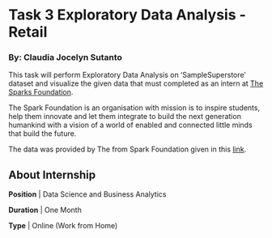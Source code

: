 # Task 3 Exploratory Data Analysis - Retail
### By: Claudia Jocelyn Sutanto

This task will perform Exploratory Data Analysis on ‘SampleSuperstore’ dataset and visualize the given data that must completed as an intern at [The Sparks Foundation](https://www.thesparksfoundationsingapore.org/). 

The Spark Foundation is an organisation with mission is to inspire students, help them innovate and let them integrate to build the next generation humankind with a vision of a world of enabled and connected little minds that build the future.

The data was provided by The from Spark Foundation given in this [link](https://bit.ly/3i4rbWl).


## About Internship
<b>Position</b> | Data Science and Business Analytics

<b>Duration</b> | One Month

<b>Type</b> | Online (Work from Home)
